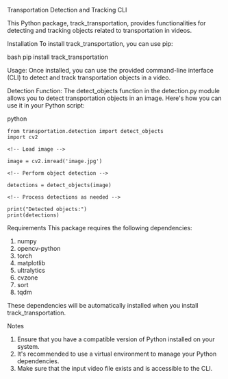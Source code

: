 Transportation Detection and Tracking CLI

This Python package, track_transportation, provides functionalities for detecting and tracking objects related to transportation in videos.

Installation
To install track_transportation, you can use pip:

bash
pip install track_transportation


Usage:
Once installed, you can use the provided command-line interface (CLI) to detect and track transportation objects in a video.

Detection Function:
The detect_objects function in the detection.py module allows you to detect transportation objects in an image. Here's how you can use it in your Python script:

python

    from transportation.detection import detect_objects
    import cv2

    <!-- Load image -->

    image = cv2.imread('image.jpg')

    <!-- Perform object detection -->

    detections = detect_objects(image)

    <!-- Process detections as needed -->

    print("Detected objects:")
    print(detections)


Requirements
This package requires the following dependencies:

1. numpy
2. opencv-python
3. torch
4. matplotlib
5. ultralytics
6. cvzone
7. sort
8. tqdm

These dependencies will be automatically installed when you install track_transportation.

Notes
1. Ensure that you have a compatible version of Python installed on your system.
2. It's recommended to use a virtual environment to manage your Python dependencies.
3. Make sure that the input video file exists and is accessible to the CLI.